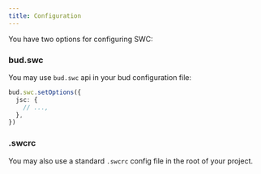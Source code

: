 ```yaml
---
title: Configuration
---
```


You have two options for configuring SWC:

### bud.swc

You may use `bud.swc` api in your bud configuration file:

```ts
bud.swc.setOptions({
  jsc: {
    // ...,
  },
})
```

### .swcrc

You may also use a standard `.swcrc` config file in the root of your project.
